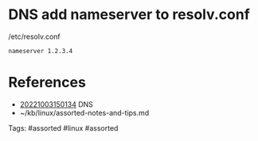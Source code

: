 # DNS add nameserver to resolv.conf
/etc/resolv.conf
```
nameserver 1.2.3.4
```

# References
- [20221003150134](/zet/20221003150134/README.md) DNS
- ~/kb/linux/assorted-notes-and-tips.md

Tags:
    #assorted #linux #assorted
